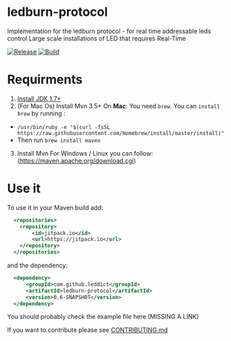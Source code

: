 # ledburn-protocol
Implementation for the ledburn protocol - for real time addressable leds control
Large scale installations of LED that requires Real-Time

[![Release](https://jitpack.io/v/leddict/ledburn-protocol.svg)](https://jitpack.io/#leddict/ledburn-protocol)
[![Build](https://travis-ci.org/Leddict/ledburn-protocol.svg?branch=master)](https://travis-ci.org/Leddict/ledburn-protocol)

# Requirments
1. [Install JDK 1.7+](http://www.oracle.com/technetwork/java/javase/downloads/index.html)
2. (For Mac Os) Install Mvn 3.5+ On **Mac**:
You need `brew`. You can `install brew` by running :
  * `/usr/bin/ruby -e "$(curl -fsSL https://raw.githubusercontent.com/Homebrew/install/master/install)"
 `
* Then run `brew install maven`

3. Install Mvn For Windows / Linux you can follow:
(https://maven.apache.org/download.cgi)


# Use it

To use it in your Maven build add:
```xml
  <repositories>
	<repository>
	    <id>jitpack.io</id>
	    <url>https://jitpack.io</url>
	</repository>
  </repositories>
```

and the dependency:

```xml
  <dependency>
	  <groupId>com.github.leddict</groupId>
	  <artifactId>ledburn-protocol</artifactId>
	  <version>0.6-SNAPSHOT</version>
  </dependency>
```

You should probably check the example file here (MISSING A LINK)

If you want to contribute please see [CONTRIBUTING.md](CONTRIBUTING.md)
